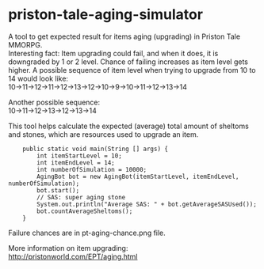 # priston-tale-aging-simulator

A tool to get expected result for items aging (upgrading) in Priston Tale MMORPG.<br/>
Interesting fact: Item upgrading could fail, and when it does, it is downgraded by 1 or 2 level. Chance of failing increases as item level gets higher. A possible sequence of item level when trying to upgrade from 10 to 14 would look like:<br/>
10->11->12->11->12->13->12->10->9->10->11->12->13->14

Another possible sequence:<br/>
10->11->12->13->12->13->14

This tool helps calculate the expected (average) total amount of sheltoms and stones, which are resources used to upgrade an item.
```
    public static void main(String [] args) {
        int itemStartLevel = 10;
        int itemEndLevel = 14;
        int numberOfSimulation = 10000;
        AgingBot bot = new AgingBot(itemStartLevel, itemEndLevel, numberOfSimulation);
        bot.start();
        // SAS: super aging stone
        System.out.println("Average SAS: " + bot.getAverageSASUsed());
        bot.countAverageSheltoms();
    }
```

Failure chances are in pt-aging-chance.png file.

More information on item upgrading:<br/>
http://pristonworld.com/EPT/aging.html
